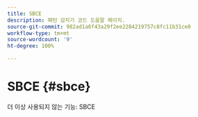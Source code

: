 ```yaml
---
title: SBCE
description: 패턴 감지기 코드 도움말 페이지.
source-git-commit: 982ad1a6f43a29f2ee2284219757c8fc11b31ce0
workflow-type: tm+mt
source-wordcount: '9'
ht-degree: 100%

---
```



# SBCE {#sbce}

더 이상 사용되지 않는 기능: SBCE
